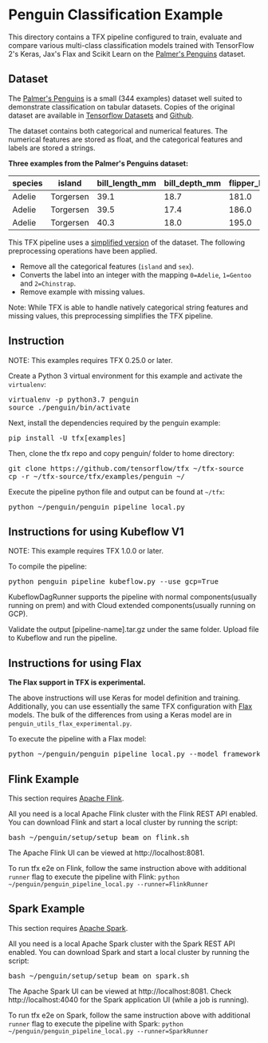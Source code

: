 # Penguin Classification Example

This directory contains a TFX pipeline configured to train, evaluate and compare
various multi-class classification models trained with TensorFlow 2's Keras,
Jax's Flax and Scikit Learn on the
[Palmer's Penguins](https://allisonhorst.github.io/palmerpenguins/articles/intro.html)
dataset.

## Dataset

The
[Palmer's Penguins](https://allisonhorst.github.io/palmerpenguins/articles/intro.html)
is a small (344 examples) dataset well suited to demonstrate classification on
tabular datasets. Copies of the original dataset are available in
[Tensorflow Datasets](https://www.tensorflow.org/datasets/catalog/penguins) and
[Github](https://github.com/allisonhorst/palmerpenguins).

The dataset contains both categorical and numerical features. The numerical
features are stored as float, and the categorical features and labels are stored
a strings.

**Three examples from the Palmer's Penguins dataset:**

species | island    | bill_length_mm | bill_depth_mm | flipper_length_mm | body_mass_g | sex    | year
------- | --------- | -------------- | ------------- | ----------------- | ----------- | ------ | ----
Adelie  | Torgersen | 39.1           | 18.7          | 181.0             | 3750.0      | male   | 2007
Adelie  | Torgersen | 39.5           | 17.4          | 186.0             | 3800.0      | female | 2007
Adelie  | Torgersen | 40.3           | 18.0          | 195.0             | 3250.0      | female | 2007

This TFX pipeline uses a
[simplified version](https://storage.googleapis.com/download.tensorflow.org/data/palmer_penguins/penguins_processed.csv)
of the dataset. The following preprocessing operations have been applied.

- Remove all the categorical features (`island` and `sex`).
- Converts the label into an integer with the mapping `0=Adelie`, `1=Gentoo`
  and `2=Chinstrap`.
- Remove example with missing values.

Note: While TFX is able to handle natively categorical string features and
missing values, this preprocessing simplifies the TFX pipeline.

## Instruction

NOTE: This examples requires TFX 0.25.0 or later.

Create a Python 3 virtual environment for this example and activate the
`virtualenv`:

<pre class="devsite-terminal devsite-click-to-copy">
virtualenv -p python3.7 penguin
source ./penguin/bin/activate
</pre>

Next, install the dependencies required by the penguin example:

<pre class="devsite-terminal devsite-click-to-copy">
pip install -U tfx[examples]
</pre>

Then, clone the tfx repo and copy penguin/ folder to home directory:

<pre class="devsite-terminal devsite-click-to-copy">
git clone https://github.com/tensorflow/tfx ~/tfx-source
cp -r ~/tfx-source/tfx/examples/penguin ~/
</pre>

Execute the pipeline python file and output can be found at `~/tfx`:

<pre class="devsite-terminal devsite-click-to-copy">
python ~/penguin/penguin_pipeline_local.py
</pre>

## Instructions for using Kubeflow V1

NOTE: This example requires TFX 1.0.0 or later.

To compile the pipeline:

<pre class="devsite-terminal devsite-click-to-copy">
python penguin_pipeline_kubeflow.py --use_gcp=True
</pre>

KubeflowDagRunner supports the pipeline with normal components(usually running
on prem) and with Cloud extended components(usually running on GCP).

Validate the output [pipeline-name].tar.gz under the same folder. Upload file to
Kubeflow and run the pipeline.

## Instructions for using Flax

**The Flax support in TFX is experimental.**

The above instructions will use Keras for model definition and training.
Additionally, you can use essentially the same TFX configuration with
[Flax](https://github.com/google/flax) models. The bulk of the differences from
using a Keras model are in `penguin_utils_flax_experimental.py`.

To execute the pipeline with a Flax model:
<pre class="devsite-terminal devsite-click-to-copy">
python ~/penguin/penguin_pipeline_local.py --model_framework=flax_experimental
</pre>

## Flink Example

This section requires [Apache Flink](https://flink.apache.org/).

All you need is a local Apache Flink cluster with the Flink REST API enabled.
You can download Flink and start a local cluster by running the script:

<pre class="devsite-terminal devsite-click-to-copy">
bash ~/penguin/setup/setup_beam_on_flink.sh
</pre>

The Apache Flink UI can be viewed at http://localhost:8081.

To run tfx e2e on Flink, follow the same instruction above with additional
`runner` flag to execute the pipeline with Flink: `python
~/penguin/penguin_pipeline_local.py --runner=FlinkRunner`

## Spark Example

This section requires [Apache Spark](https://spark.apache.org/).

All you need is a local Apache Spark cluster with the Spark REST API enabled.
You can download Spark and start a local cluster by running the script:

<pre class="devsite-terminal devsite-click-to-copy">
bash ~/penguin/setup/setup_beam_on_spark.sh
</pre>

The Apache Spark UI can be viewed at http://localhost:8081. Check
http://localhost:4040 for the Spark application UI (while a job is running).

To run tfx e2e on Spark, follow the same instruction above with additional
`runner` flag to execute the pipeline with Spark: `python
~/penguin/penguin_pipeline_local.py --runner=SparkRunner`
